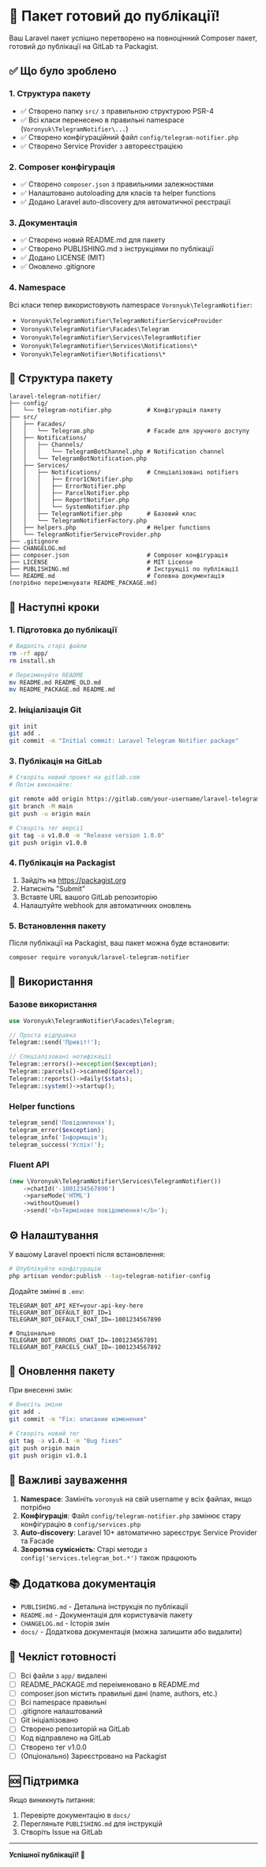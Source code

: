 # 🎉 Пакет готовий до публікації!

Ваш Laravel пакет успішно перетворено на повноцінний Composer пакет, готовий до публікації на GitLab та Packagist.

## ✅ Що було зроблено

### 1. Структура пакету
- ✅ Створено папку `src/` з правильною структурою PSR-4
- ✅ Всі класи перенесено в правильні namespace (`Voronyuk\TelegramNotifier\...`)
- ✅ Створено конфігураційний файл `config/telegram-notifier.php`
- ✅ Створено Service Provider з автореєстрацією

### 2. Composer конфігурація
- ✅ Створено `composer.json` з правильними залежностями
- ✅ Налаштовано autoloading для класів та helper functions
- ✅ Додано Laravel auto-discovery для автоматичної реєстрації

### 3. Документація
- ✅ Створено новий README.md для пакету
- ✅ Створено PUBLISHING.md з інструкціями по публікації
- ✅ Додано LICENSE (MIT)
- ✅ Оновлено .gitignore

### 4. Namespace
Всі класи тепер використовують namespace `Voronyuk\TelegramNotifier`:
- `Voronyuk\TelegramNotifier\TelegramNotifierServiceProvider`
- `Voronyuk\TelegramNotifier\Facades\Telegram`
- `Voronyuk\TelegramNotifier\Services\TelegramNotifier`
- `Voronyuk\TelegramNotifier\Services\Notifications\*`
- `Voronyuk\TelegramNotifier\Notifications\*`

## 📂 Структура пакету

```
laravel-telegram-notifier/
├── config/
│   └── telegram-notifier.php          # Конфігурація пакету
├── src/
│   ├── Facades/
│   │   └── Telegram.php               # Facade для зручного доступу
│   ├── Notifications/
│   │   ├── Channels/
│   │   │   └── TelegramBotChannel.php # Notification channel
│   │   └── TelegramBotNotification.php
│   ├── Services/
│   │   ├── Notifications/             # Спеціалізовані notifiers
│   │   │   ├── Error1CNotifier.php
│   │   │   ├── ErrorNotifier.php
│   │   │   ├── ParcelNotifier.php
│   │   │   ├── ReportNotifier.php
│   │   │   └── SystemNotifier.php
│   │   ├── TelegramNotifier.php       # Базовий клас
│   │   └── TelegramNotifierFactory.php
│   ├── helpers.php                    # Helper functions
│   └── TelegramNotifierServiceProvider.php
├── .gitignore
├── CHANGELOG.md
├── composer.json                      # Composer конфігурація
├── LICENSE                            # MIT License
├── PUBLISHING.md                      # Інструкції по публікації
└── README.md                          # Головна документація (потрібно переіменувати README_PACKAGE.md)
```

## 🚀 Наступні кроки

### 1. Підготовка до публікації

```bash
# Видаліть старі файли
rm -rf app/
rm install.sh

# Переіменуйте README
mv README.md README_OLD.md
mv README_PACKAGE.md README.md
```

### 2. Ініціалізація Git

```bash
git init
git add .
git commit -m "Initial commit: Laravel Telegram Notifier package"
```

### 3. Публікація на GitLab

```bash
# Створіть новий проект на gitlab.com
# Потім виконайте:

git remote add origin https://gitlab.com/your-username/laravel-telegram-notifier.git
git branch -M main
git push -u origin main

# Створіть тег версії
git tag -a v1.0.0 -m "Release version 1.0.0"
git push origin v1.0.0
```

### 4. Публікація на Packagist

1. Зайдіть на https://packagist.org
2. Натисніть "Submit"
3. Вставте URL вашого GitLab репозиторію
4. Налаштуйте webhook для автоматичних оновлень

### 5. Встановлення пакету

Після публікації на Packagist, ваш пакет можна буде встановити:

```bash
composer require voronyuk/laravel-telegram-notifier
```

## 📖 Використання

### Базове використання

```php
use Voronyuk\TelegramNotifier\Facades\Telegram;

// Проста відправка
Telegram::send('Привіт!');

// Спеціалізовані нотифікації
Telegram::errors()->exception($exception);
Telegram::parcels()->scanned($parcel);
Telegram::reports()->daily($stats);
Telegram::system()->startup();
```

### Helper functions

```php
telegram_send('Повідомлення');
telegram_error($exception);
telegram_info('Інформація');
telegram_success('Успіх!');
```

### Fluent API

```php
(new \Voronyuk\TelegramNotifier\Services\TelegramNotifier())
    ->chatId('-1001234567890')
    ->parseMode('HTML')
    ->withoutQueue()
    ->send('<b>Термінове повідомлення!</b>');
```

## ⚙️ Налаштування

У вашому Laravel проекті після встановлення:

```bash
# Опублікуйте конфігурацію
php artisan vendor:publish --tag=telegram-notifier-config
```

Додайте змінні в `.env`:

```env
TELEGRAM_BOT_API_KEY=your-api-key-here
TELEGRAM_BOT_DEFAULT_BOT_ID=1
TELEGRAM_BOT_DEFAULT_CHAT_ID=-1001234567890

# Опціонально
TELEGRAM_BOT_ERRORS_CHAT_ID=-1001234567891
TELEGRAM_BOT_PARCELS_CHAT_ID=-1001234567892
```

## 🔄 Оновлення пакету

При внесенні змін:

```bash
# Внесіть зміни
git add .
git commit -m "Fix: описание изменения"

# Створіть новий тег
git tag -a v1.0.1 -m "Bug fixes"
git push origin main
git push origin v1.0.1
```

## 📝 Важливі зауваження

1. **Namespace**: Замініть `voronyuk` на свій username у всіх файлах, якщо потрібно
2. **Конфігурація**: Файл `config/telegram-notifier.php` замінює стару конфігурацію в `config/services.php`
3. **Auto-discovery**: Laravel 10+ автоматично зареєструє Service Provider та Facade
4. **Зворотна сумісність**: Старі методи з `config('services.telegram_bot.*')` також працюють

## 📚 Додаткова документація

- `PUBLISHING.md` - Детальна інструкція по публікації
- `README.md` - Документація для користувачів пакету
- `CHANGELOG.md` - Історія змін
- `docs/` - Додаткова документація (можна залишити або видалити)

## 🎯 Чекліст готовності

- [ ] Всі файли з `app/` видалені
- [ ] README_PACKAGE.md переіменовано в README.md
- [ ] composer.json містить правильні дані (name, authors, etc.)
- [ ] Всі namespace правильні
- [ ] .gitignore налаштований
- [ ] Git ініціалізовано
- [ ] Створено репозиторій на GitLab
- [ ] Код відправлено на GitLab
- [ ] Створено тег v1.0.0
- [ ] (Опціонально) Зареєстровано на Packagist

## 🆘 Підтримка

Якщо виникнуть питання:
1. Перевірте документацію в `docs/`
2. Перегляньте `PUBLISHING.md` для інструкцій
3. Створіть Issue на GitLab

---

**Успішної публікації! 🚀**